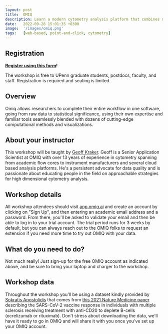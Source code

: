 ```yaml
---
layout: post
title:  OMIQ
description: Learn a modern cytometry analysis platform that combines machine learning and analytical pipelines with classical manual analysis.
date:   2022-09-28 15:01:35 +0300
image:  '/images/omiq.png'
tags:   [web-based, point-and-click, cytometry]
---
```


## Registration

**[Register using this form](https://forms.gle/ysSGNCCXYTC9VWgW6)!**

The workshop is free to UPenn graduate students, postdocs, faculty, and staff.  Registration is required and seating is limited.

## Overview

Omiq allows researchers to complete their entire workflow in one software, going from raw data to statistical significance, using their own expertise and familiar tools seamlessly blended with dozens of cutting-edge computational methods and visualizations.

## About your instructor

This workshop will be taught by [Geoff Kraker](https://www.linkedin.com/in/geoff-kraker-6018b830). Geoff is a Senior Application Scientist at OMIQ with over 13 years of experience in cytometry spanning from academic flow cores to instrument manufacturers and several cloud based analysis platforms. He's a persistent advocate for data quality and is passionate about educating people in the field on approachable strategies for high dimensional cytometry analysis.

## Workshop details

All workshop attendees should visit [app.omiq.ai](app.omiq.a) and create an account by clicking on "Sign Up", and then entering an academic email address and a password. From there, you'll be asked to validate your email and then be able to log in to your trial account. The trial period runs for 3 weeks by default, but you can always reach out to the OMIQ folks to request an extension if you need more time to try out OMIQ with your data.

## What do you need to do?

Not much really!  Just sign-up for the free OMIQ account as indicated above, and be sure to bring your laptop and charger to the workshop.

## Workshop data
Throughout the workshop you'll be using a dataset kindly provided by [Sokratis Apostolidis](https://scholar.google.com/citations?user=omj4tIQAAAAJ) that comes from [this 2021 Nature Medicine paper](www.nature.com/articles/s41591-021-01507-2) describing the SARS-CoV-2 vaccine response in individuals with multiple sclerosis receiving treatment with anti-CD20 to deplete B-cells (ocrelizumab or rituximab).  Don't stress about downloading the data, we'll have it ready to go in OMIQ and will share it with you once you've set up your OMIQ account.

